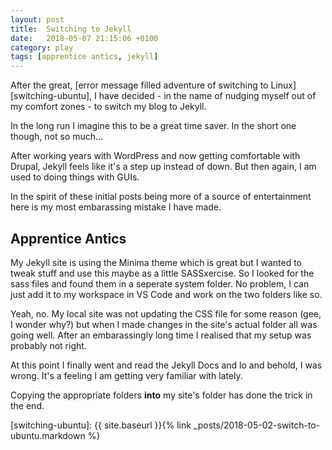 ```yaml
---
layout: post
title:  Switching to Jekyll
date:   2018-05-07 21:15:06 +0100
category: play
tags: [apprentice antics, jekyll]
---
```


After the great, [error message filled adventure of switching to Linux][switching-ubuntu], I have decided - in the name of nudging myself out of my comfort zones - to switch my blog to Jekyll.

In the long run I imagine this to be a great time saver. In the short one though, not so much...

After working years with WordPress and now getting comfortable with Drupal, Jekyll feels like it's a step up instead of down. But then again, I am used to doing things with GUIs.

In the spirit of these initial posts being more of a source of entertainment here is my most embarassing mistake I have made.

## Apprentice Antics

My Jekyll site is using the Minima theme which is great but I wanted to tweak stuff and use this maybe as a little SASSxercise. So I looked for the sass files and found them in a seperate system folder. No problem, I can just add it to my workspace in VS Code and work on the two folders like so.

Yeah, no. My local site was not updating the CSS file for some reason (gee, I wonder why?) but when I made changes in the site's actual folder all was going well. After an embarassingly long time I realised that my setup was probably not right.

At this point I finally went and read the Jekyll Docs and lo and behold, I was wrong. It's a feeling I am getting very familiar with lately.

Copying the appropriate folders **into** my site's folder has done the trick in the end.


[switching-ubuntu]: {{ site.baseurl }}{% link _posts/2018-05-02-switch-to-ubuntu.markdown %}
